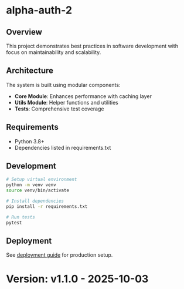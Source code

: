 # alpha-auth-2

## Overview

This project demonstrates best practices in software development with focus on maintainability and scalability.

## Architecture

The system is built using modular components:

- **Core Module**: Enhances performance with caching layer
- **Utils Module**: Helper functions and utilities
- **Tests**: Comprehensive test coverage

## Requirements

- Python 3.8+
- Dependencies listed in requirements.txt

## Development

```bash
# Setup virtual environment
python -m venv venv
source venv/bin/activate

# Install dependencies
pip install -r requirements.txt

# Run tests
pytest
```

## Deployment

See [deployment guide](docs/deployment.md) for production setup.
# Version: v1.1.0 - 2025-10-03
